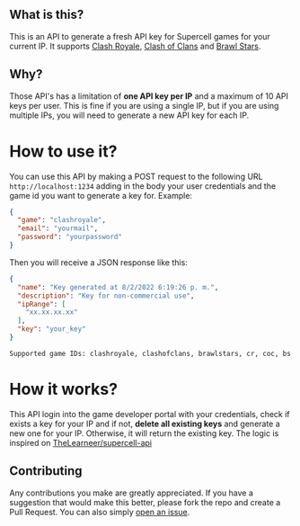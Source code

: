 ## What is this?

This is an API to generate a fresh API key for Supercell games for your current IP. It supports [Clash Royale](https://developer.clashroyale.com), [Clash of Clans](https://developer.clashofclans.com) and [Brawl Stars](https://developer.brawlstars.com).

## Why?

Those API's has a limitation of **one API key per IP** and a maximum of 10 API keys per user. This is fine if you are using a single IP, but if you are using multiple IPs, you will need to generate a new API key for each IP.

# How to use it?

You can use this API by making a POST request to the following URL `http://localhost:1234` adding in the body your user credentials and the game id you want to generate a key for. Example:
```json
{
  "game": "clashroyale",
  "email": "yourmail",
  "password": "yourpassword"
}
```
Then you will receive a JSON response like this: 
```json
{
  "name": "Key generated at 8/2/2022 6:19:26 p. m.",
  "description": "Key for non-commercial use",
  "ipRange": [
    "xx.xx.xx.xx"
  ],
  "key": "your_key"
}
```
    Supported game IDs: clashroyale, clashofclans, brawlstars, cr, coc, bs

# How it works?

This API login into the game developer portal with your credentials, check if exists a key for your IP and if not, **delete all existing keys** and generate a new one for your IP. Otherwise, it will return the existing key. The logic is inspired on [TheLearneer/supercell-api](https://github.com/TheLearneer/supercell-api)

## Contributing

Any contributions you make are greatly appreciated. If you have a suggestion that would make this better, please fork the repo and create a Pull Request. You can also simply [open an issue](https://github.com/marsigliadev/get-sc-key/issues/new).